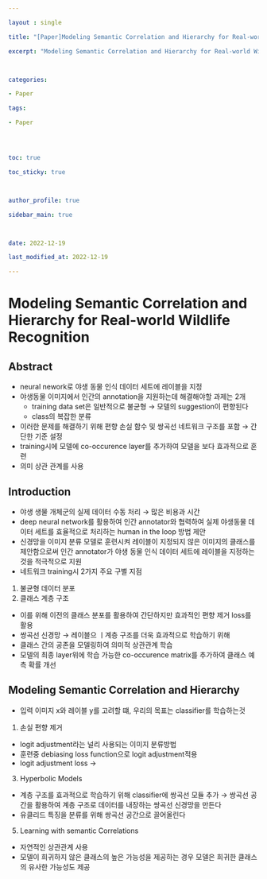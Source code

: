 ```yaml
---

layout : single

title: "[Paper]Modeling Semantic Correlation and Hierarchy for Real-world Wildlife Recognition"

excerpt: "Modeling Semantic Correlation and Hierarchy for Real-world Wildlife Recognition 논문 리뷰"



categories:

- Paper

tags:

- Paper




toc: true

toc_sticky: true



author_profile: true

sidebar_main: true



date: 2022-12-19

last_modified_at: 2022-12-19

---
```

# Modeling Semantic Correlation and Hierarchy for Real-world Wildlife Recognition

  

## Abstract

- neural nework로 야생 동물 인식 데이터 세트에 레이블을 지정
- 야생동물 이미지에서 인간의 annotation을 지원하는데 해결해야할 과제는 2개
    - training data set은 일반적으로 불균형 → 모델의 suggestion이 편향된다
    - class의 복잡한 분류
- 이러한 문제를 해결하기 위해 편향 손실 함수 및 쌍곡선 네트워크 구조를 포함 → 간단한 기준 설정
- training시에 모델에 co-occurence layer를 추가하여 모델을 보다 효과적으로 훈련
- 의미 상관 관계를 사용

  

## Introduction

- 야생 생물 개체군의 실제 데이터 수동 처리 → 많은 비용과 시간
- deep neural network를 활용하여 인간 annotator와 협력하여 실제 야생동물 데이터 세트를 효율적으로 처리하는 human in the loop 방법 제안
- 신경망을 이미지 분류 모델로 훈련시켜 레이블이 지정되지 않은 이미지의 클래스를 제안함으로써 인간 annotator가 야생 동물 인식 데이터 세트에 레이블을 지정하는것을 적극적으로 지원
- 네트워크 training시 2가지 주요 구별 지점

1. 불균형 데이터 분포
2. 클래스 계층 구조

- 이를 위해 이전의 클래스 분포를 활용하여 간단하지만 효과적인 편향 제거 loss를 활용
- 쌍곡선 신경망 → 레이블으 ㅣ계층 구조를 더욱 효과적으로 학습하기 위해
- 클래스 간의 공존을 모델링하여 의미적 상관관계 학습
- 모델의 최종 layer위에 학습 가능한 co-occurence matrix를 추가하여 클래스 예측 확률 개선

  

## Modeling Semantic Correlation and Hierarchy

- 입력 이미지 x와 레이블 y를 고려할 떄, 우리의 목표는 classifier를 학습하는것

1. 손실 편향 제거
- logit adjustment라는 널리 사용되는 이미지 분류방법
- 훈련중 debiasing loss function으로 logit adjustment적용
- logit adjustment loss → 
3. Hyperbolic Models
- 계층 구조를 효과적으로 학습하기 위해 classifier에 쌍곡선 모듈 추가 → 쌍곡선 공간을 활용하여 계층 구조로 데이터를 내장하는 쌍곡선 신경망을 만든다
- 유클리드 특징을 분류를 위해 쌍곡선 공간으로 끌어올린다
5. Learning with semantic Correlations
- 자연적인 상관관계 사용
- 모델이 희귀하지 않은 클래스의 높은 가능성을 제공하는 경우 모델은 희귀한 클래스의 유사한 가능성도 제공